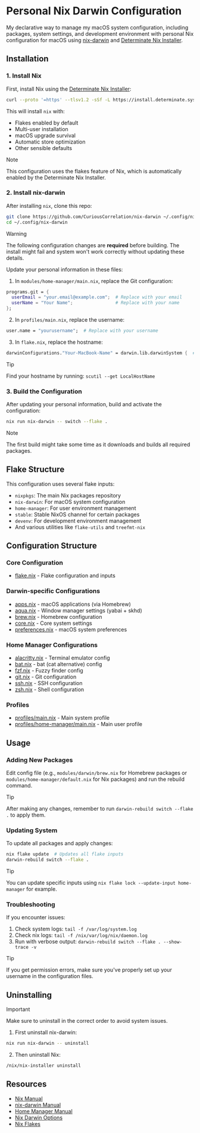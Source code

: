 # Personal Nix Darwin Configuration
My declarative way to manage my macOS system configuration, including packages, system settings, and development environment with personal Nix configuration for macOS using [nix-darwin](https://github.com/LnL7/nix-darwin) and [Determinate Nix Installer](https://github.com/DeterminateSystems/nix-installer).

## Installation

### 1. Install Nix
First, install Nix using the [Determinate Nix Installer](https://github.com/DeterminateSystems/nix-installer):
```bash
curl --proto '=https' --tlsv1.2 -sSf -L https://install.determinate.systems/nix | sh -s -- install
```
This will install `nix` with:
- Flakes enabled by default
- Multi-user installation
- macOS upgrade survival
- Automatic store optimization
- Other sensible defaults

> [!NOTE]
> This configuration uses the flakes feature of Nix, which is automatically enabled by the Determinate Nix Installer.

### 2. Install nix-darwin
After installing `nix`, clone this repo:
```bash
git clone https://github.com/CuriousCorrelation/nix-darwin ~/.config/nix-darwin
cd ~/.config/nix-darwin
```

> [!WARNING]
> The following configuration changes are **required** before building. The install might fail and system won't work correctly without updating these details.

Update your personal information in these files:
1. In `modules/home-manager/main.nix`, replace the Git configuration:
```nix
programs.git = {
  userEmail = "your.email@example.com";  # Replace with your email
  userName = "Your Name";                # Replace with your name
};
```

2. In `profiles/main.nix`, replace the username:
```nix
user.name = "yourusername";  # Replace with your username
```

3. In `flake.nix`, replace the hostname:
```nix
darwinConfigurations."Your-MacBook-Name" = darwin.lib.darwinSystem {  # Replace with your hostname
```

> [!TIP]
> Find your hostname by running: `scutil --get LocalHostName`

### 3. Build the Configuration
After updating your personal information, build and activate the configuration:
```bash
nix run nix-darwin -- switch --flake .
```

> [!NOTE]
> The first build might take some time as it downloads and builds all required packages.

## Flake Structure
This configuration uses several flake inputs:
- `nixpkgs`: The main Nix packages repository
- `nix-darwin`: For macOS system configuration
- `home-manager`: For user environment management
- `stable`: Stable NixOS channel for certain packages
- `devenv`: For development environment management
- And various utilities like `flake-utils` and `treefmt-nix`

## Configuration Structure

### Core Configuration
* [flake.nix](https://github.com/CuriousCorrelation/nix-darwin/blob/main/flake.nix) - Flake configuration and inputs

### Darwin-specific Configurations
* [apps.nix](https://github.com/CuriousCorrelation/nix-darwin/blob/main/modules/darwin/apps.nix) - macOS applications (via Homebrew)
* [aqua.nix](https://github.com/CuriousCorrelation/nix-darwin/blob/main/modules/darwin/aqua.nix) - Window manager settings (yabai + skhd)
* [brew.nix](https://github.com/CuriousCorrelation/nix-darwin/blob/main/modules/darwin/brew.nix) - Homebrew configuration
* [core.nix](https://github.com/CuriousCorrelation/nix-darwin/blob/main/modules/darwin/core.nix) - Core system settings
* [preferences.nix](https://github.com/CuriousCorrelation/nix-darwin/blob/main/modules/darwin/preferences.nix) - macOS system preferences

### Home Manager Configurations
* [alacritty.nix](https://github.com/CuriousCorrelation/nix-darwin/blob/main/modules/home-manager/alacritty.nix) - Terminal emulator config
* [bat.nix](https://github.com/CuriousCorrelation/nix-darwin/blob/main/modules/home-manager/bat.nix) - bat (cat alternative) config
* [fzf.nix](https://github.com/CuriousCorrelation/nix-darwin/blob/main/modules/home-manager/fzf.nix) - Fuzzy finder config
* [git.nix](https://github.com/CuriousCorrelation/nix-darwin/blob/main/modules/home-manager/git.nix) - Git configuration
* [ssh.nix](https://github.com/CuriousCorrelation/nix-darwin/blob/main/modules/home-manager/ssh.nix) - SSH configuration
* [zsh.nix](https://github.com/CuriousCorrelation/nix-darwin/blob/main/modules/home-manager/zsh.nix) - Shell configuration

### Profiles
* [profiles/main.nix](https://github.com/CuriousCorrelation/nix-darwin/blob/main/profiles/main.nix) - Main system profile
* [profiles/home-manager/main.nix](https://github.com/CuriousCorrelation/nix-darwin/blob/main/profiles/home-manager/main.nix) - Main user profile

## Usage

### Adding New Packages
Edit config file (e.g., `modules/darwin/brew.nix` for Homebrew packages or `modules/home-manager/default.nix` for Nix packages) and run the rebuild command.

> [!TIP]
> After making any changes, remember to run `darwin-rebuild switch --flake .` to apply them.

### Updating System
To update all packages and apply changes:
```bash
nix flake update  # Updates all flake inputs
darwin-rebuild switch --flake .
```

> [!TIP]
> You can update specific inputs using `nix flake lock --update-input home-manager` for example.

### Troubleshooting
If you encounter issues:
1. Check system logs: `tail -f /var/log/system.log`
2. Check nix logs: `tail -f /nix/var/log/nix/daemon.log`
3. Run with verbose output: `darwin-rebuild switch --flake . --show-trace -v`

> [!TIP]
> If you get permission errors, make sure you've properly set up your username in the configuration files.

## Uninstalling

> [!IMPORTANT]
> Make sure to uninstall in the correct order to avoid system issues.

1. First uninstall nix-darwin:
```bash
nix run nix-darwin -- uninstall
```

2. Then uninstall Nix:
```bash
/nix/nix-installer uninstall
```

## Resources
- [Nix Manual](https://nixos.org/manual/nix/stable/)
- [nix-darwin Manual](https://daiderd.com/nix-darwin/manual/index.html)
- [Home Manager Manual](https://nix-community.github.io/home-manager/)
- [Nix Darwin Options](https://daiderd.com/nix-darwin/manual/options.html)
- [Nix Flakes](https://nixos.wiki/wiki/Flakes)
